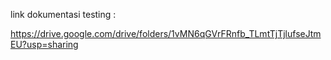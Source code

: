 link dokumentasi testing :

https://drive.google.com/drive/folders/1vMN6qGVrFRnfb_TLmtTjTjlufseJtmEU?usp=sharing